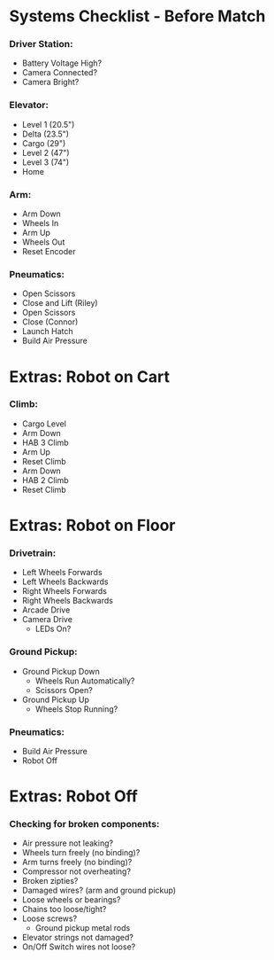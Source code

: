# Systems Checklist - Before Match

### Driver Station:
- Battery Voltage High?
- Camera Connected?
- Camera Bright?

### Elevator:
- Level 1 (20.5")
- Delta (23.5")
- Cargo (29")
- Level 2 (47")
- Level 3 (74")
- Home

### Arm:
- Arm Down
- Wheels In
- Arm Up
- Wheels Out
- Reset Encoder

### Pneumatics:
- Open Scissors
- Close and Lift (Riley)
- Open Scissors
- Close (Connor)
- Launch Hatch
- Build Air Pressure

# Extras: Robot on Cart

### Climb:
- Cargo Level
- Arm Down
- HAB 3 Climb
- Arm Up
- Reset Climb
- Arm Down
- HAB 2 Climb
- Reset Climb

# Extras: Robot on Floor

### Drivetrain:
- Left Wheels Forwards
- Left Wheels Backwards
- Right Wheels Forwards
- Right Wheels Backwards
- Arcade Drive
- Camera Drive
	- LEDs On?

### Ground Pickup:
- Ground Pickup Down
    - Wheels Run Automatically?
    - Scissors Open?
- Ground Pickup Up
    - Wheels Stop Running?

### Pneumatics:
- Build Air Pressure
- Robot Off

# Extras: Robot Off

### Checking for broken components:
- Air pressure not leaking?
- Wheels turn freely (no binding)?
- Arm turns freely (no binding)?
- Compressor not overheating?
- Broken zipties?
- Damaged wires? (arm and ground pickup)
- Loose wheels or bearings?
- Chains too loose/tight?
- Loose screws?
    - Ground pickup metal rods
- Elevator strings not damaged?
- On/Off Switch wires not loose?